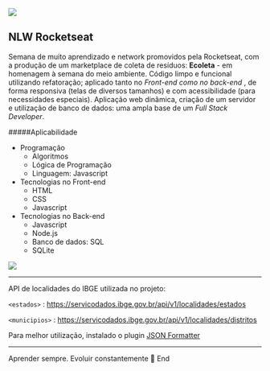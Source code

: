 ![](https://i.imgur.com/3tEE5Ie.png)

NLW Rocketseat
-------------
Semana de muito aprendizado e network promovidos pela Rocketseat, com a produção de um marketplace de coleta de resíduos: **Ecoleta** - em homenagem à semana do meio ambiente. 
Código limpo e funcional utilizando refatoração; aplicado tanto no *Front-end como no back-end* , de forma responsiva (telas de diversos tamanhos) e com acessibilidade (para necessidades especiais). 
Aplicação web dinâmica, criação de um servidor e utilização de banco de dados: uma ampla base de um *Full Stack Developer*.


#####Aplicabilidade
+ Programação
    + Algoritmos
    + Lógica de Programação
    + Linguagem: Javascript
+  Tecnologias no Front-end
    + HTML
    + CSS
    + Javascript
+  Tecnologias no Back-end
    * Javascript
    * Node.js
    * Banco de dados: SQL
	 * SQLite

![](https://i.imgur.com/D275Ge5.png)

------------

API de localidades do IBGE utilizada no projeto:

`<estados>` : <https://servicodados.ibge.gov.br/api/v1/localidades/estados>

`<municipios>` : <https://servicodados.ibge.gov.br/api/v1/localidades/distritos>

Para melhor utilização, instalado o plugin [JSON Formatter](https://chrome.google.com/webstore/detail/json-formatter/bcjindcccaagfpapjjmafapmmgkkhgoa?hl=pt-BR "JSON Formatter")

------------

Aprender sempre. Evoluir constantemente 🚀
End
